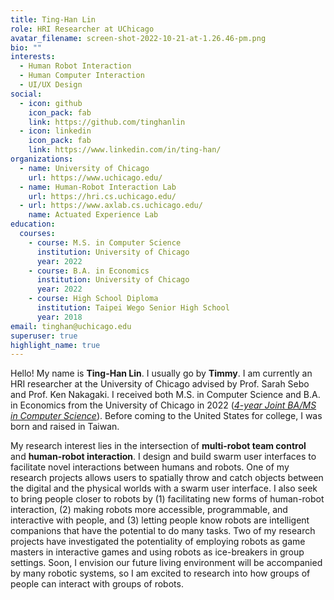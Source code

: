 ```yaml
---
title: Ting-Han Lin
role: HRI Researcher at UChicago
avatar_filename: screen-shot-2022-10-21-at-1.26.46-pm.png
bio: ""
interests:
  - Human Robot Interaction
  - Human Computer Interaction
  - UI/UX Design
social:
  - icon: github
    icon_pack: fab
    link: https://github.com/tinghanlin
  - icon: linkedin
    icon_pack: fab
    link: https://www.linkedin.com/in/ting-han/
organizations:
  - name: University of Chicago
    url: https://www.uchicago.edu/
  - name: Human-Robot Interaction Lab
    url: https://hri.cs.uchicago.edu/
  - url: https://www.axlab.cs.uchicago.edu/
    name: Actuated Experience Lab
education:
  courses:
    - course: M.S. in Computer Science
      institution: University of Chicago
      year: 2022
    - course: B.A. in Economics
      institution: University of Chicago
      year: 2022
    - course: High School Diploma
      institution: Taipei Wego Senior High School
      year: 2018
email: tinghan@uchicago.edu
superuser: true
highlight_name: true
---
```

Hello! My name is **Ting-Han Lin**. I usually go by **Timmy**. I am currently an HRI researcher at the University of Chicago advised by Prof. Sarah Sebo and Prof. Ken Nakagaki. I received both M.S. in Computer Science and B.A. in Economics from the University of Chicago in 2022 (*[4-year Joint BA/MS in Computer Science](http://collegecatalog.uchicago.edu/thecollege/jointdegreecomsci/)*). Before coming to the United States for college, I was born and raised in Taiwan.

My research interest lies in the intersection of **multi-robot team control** and **human-robot interaction**. I design and build swarm user interfaces to facilitate novel interactions between humans and robots. One of my research projects allows users to spatially throw and catch objects between the digital and the physical worlds with a swarm user interface. I also seek to bring people closer to robots by (1) facilitating new forms of human-robot interaction, (2) making robots more accessible, programmable, and interactive with people, and (3) letting people know robots are intelligent companions that have the potential to do many tasks. Two of my research projects have investigated the potentiality of employing robots as game masters in interactive games and using robots as ice-breakers in group settings. Soon, I envision our future living environment will be accompanied by many robotic systems, so I am excited to research into how groups of people can interact with groups of robots.